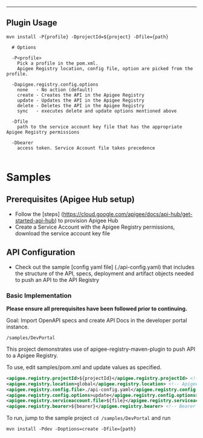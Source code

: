 ------------
Plugin Usage
------------
```
mvn install -P{profile} -DprojectId=${project} -Dfile={path}

  # Options

  -P<profile>
    Pick a profile in the pom.xml.
    Apigee Registry location, config file, option are picked from the profile.

  -Dapigee.registry.config.options
    none   - No action (default)
    create - Creates the API in the Apigee Registry
    update - Updates the API in the Apigee Registry
    delete - Deletes the API in the Apigee Registry
    sync   - executes delete and update options mentioned above
    
  -Dfile
  	path to the service account key file that has the appropriate Apigee Registry permissions
  
  -Dbearer
  	access token. Service Account file takes precedence
    
```


# Samples

## Prerequisites (Apigee Hub setup)
- Follow the [steps] (https://cloud.google.com/apigee/docs/api-hub/get-started-api-hub) to provision Apigee Hub
- Create a Service Account with the Apigee Registry permissions, download the service account key file

## API Configuration

- Check out the sample [config yaml file] (./api-config.yaml) that includes the structure of the API, specs, deployment and artifact objects needed to push an API to the API Registry


### Basic Implementation

**Please ensure all prerequisites have been followed prior to continuing.**

Goal: Import OpenAPI specs and create API Docs in the developer portal instance.

```
/samples/DevPortal
```

This project demonstrates use of apigee-registry-maven-plugin to push API to a Apigee Registry. 

To use, edit samples/pom.xml and update values as specified.

```xml
<apigee.registry.projectId>${projectId}</apigee.registry.projectId> <!-- GCP Project ID where Apigee Registry is provisioned -->
<apigee.registry.location>global</apigee.registry.location> <!-- Apigee Registry location. Default is global -->
<apigee.registry.config.file>./api-config.yaml</apigee.registry.config.file> <!-- Path to the API configuration yaml-->
<apigee.registry.config.options>update</apigee.registry.config.options> <!-- Options like none, create, update, delete, sync. Default is none-->
<apigee.registry.serviceaccount.file>${file}</apigee.registry.serviceaccount.file> <!-- Service Account File. Use this or "apigee.registry.bearer". Service Account takes precedence -->
<apigee.registry.bearer>${bearer}</apigee.registry.bearer> <!-- Bearer Token. Use this or  "apigee.registry.serviceaccount.file" -->
```

To run, jump to the sample project `cd /samples/DevPortal` and run 

`mvn install -Pdev -Doptions=create -Dfile={path}`
